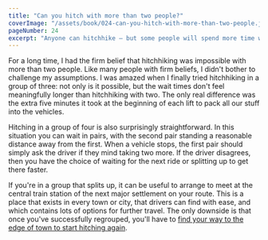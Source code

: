 ```yaml
---
title: "Can you hitch with more than two people?"
coverImage: "/assets/book/024-can-you-hitch-with-more-than-two-people.jpg"
pageNumber: 24
excerpt: "Anyone can hitchhike – but some people will spend more time waiting than others."
---
```


For a long time, I had the firm belief that hitchhiking was impossible with more than two people. Like many people with firm beliefs, I didn't bother to challenge my assumptions. I was amazed when I finally tried hitchhiking in a group of three: not only is it possible, but the wait times don't feel meaningfully longer than hitchhiking with two. The only real difference was the extra five minutes it took at the beginning of each lift to pack all our stuff into the vehicles.

Hitching in a group of four is also surprisingly straightforward. In this situation you can wait in pairs, with the second pair standing a reasonable distance away from the first. When a vehicle stops, the first pair should simply ask the driver if they mind taking two more. If the driver disagrees, then you have the choice of waiting for the next ride or splitting up to get there faster.

If you're in a group that splits up, it can be useful to arrange to meet at the central train station of the next major settlement on your route. This is a place that exists in every town or city, that drivers can find with ease, and which contains lots of options for further travel. The only downside is that once you've successfully regrouped, you'll have to [find your way to the edge of town to start hitching again](/book/057-finding-a-spot).
